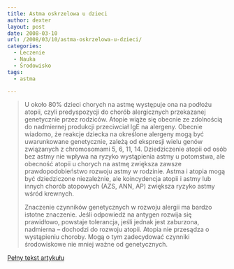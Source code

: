 ```yaml
---
title: Astma oskrzelowa u dzieci
author: dexter
layout: post
date: 2008-03-10
url: /2008/03/10/astma-oskrzelowa-u-dzieci/
categories:
  - Leczenie
  - Nauka
  - Środowisko
tags:
  - astma

---
```

> U około 80% dzieci chorych na astmę występuje ona na podłożu atopii, czyli predyspozycji do chorób alergicznych przekazanej genetycznie przez rodziców. Atopie wiąże się obecnie ze zdolnością do nadmiernej produkcji przeciwciał IgE na alergeny. Obecnie wiadomo, że reakcje dziecka na określone alergeny mogą być uwarunkowane genetycznie, zależą od ekspresji wielu genów związanych z chromosomami 5, 6, 11, 14. Dziedziczenie atopii od osób bez astmy nie wpływa na ryzyko wystąpienia astmy u potomstwa, ale obecność atopii u chorych na astmę zwiększa zawsze prawdopodobieństwo rozwoju astmy w rodzinie. Astma i atopia mogą być dziedziczone niezależnie, ale koincydencja atopii i astmy lub innych chorób atopowych (AZS, ANN, AP) zwiększa ryzyko astmy wśród krewnych.
> 
> Znaczenie czynników genetycznych w rozwoju alergii ma bardzo istotne znaczenie. Jeśli odpowiedź na antygen rozwija się prawidłowo, powstaje tolerancja, jeśli jednak jest zaburzona, nadmierna &#8211; dochodzi do rozwoju atopii. Atopia nie przesądza o wystąpieniu choroby. Mogą o tym zadecydować czynniki środowiskowe nie mniej ważne od genetycznych.

[Pełny tekst artykułu][1]

 [1]: http://www.gazetalekarska.pl/xml/nil/gazeta/numery/n1997/n199703/n19970309
